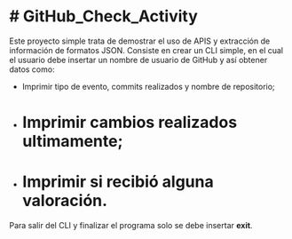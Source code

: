# # **GitHub_Check_Activity**

Este proyecto simple trata de demostrar el uso de APIS y extracción de información de formatos JSON. 
Consiste en crear un CLI simple, en el cual el usuario debe insertar un nombre de usuario de GitHub y así obtener datos como:

* Imprimir  tipo de evento, commits realizados y nombre de repositorio;
* # Imprimir cambios realizados ultimamente;
* # Imprimir si recibió alguna valoración.
 
Para salir del CLI y finalizar el programa solo se debe insertar **exit**.
